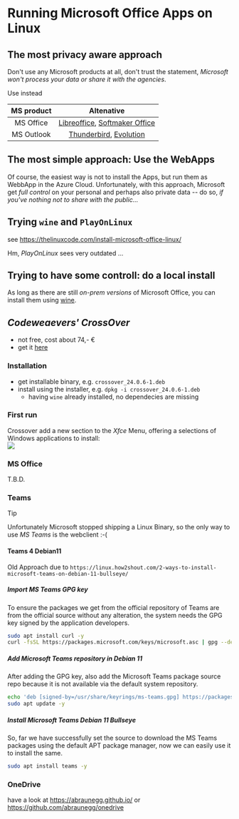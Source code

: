 # Running Microsoft Office Apps on Linux
## The most privacy aware approach
Don't use any Microsoft products at all, don't trust the statement, _Microsoft won't process your data or share it with the agencies_.

Use instead
 
| MS product |                                               Altenative                                               |
| :--------: | :----------------------------------------------------------------------------------------------------: |
| MS Office  | [Libreoffice](www.libreoffice.org), [Softmaker Office](https://softmaker.de/produkte/softmaker-office) |
| MS Outlook |    [Thunderbird](https://www.thunderbird.net/), [Evolution](https://wiki.gnome.org/Apps/Evolution)     |
 
## The most simple approach: Use the WebApps
Of course, the easiest way is not to install the Apps, but run them as WebbApp in the Azure Cloud. Unfortunately, with this approach, Microsoft get *full control* on your personal and perhaps also private data -- do so, _if you've nothing not to share with the public..._ 

## Trying `wine` and `PlayOnLinux`
see https://thelinuxcode.com/install-microsoft-office-linux/

Hm, *PlayOnLinux* sees very outdated ...

## Trying to have some controll: do a local install
As long as there are still _on-prem versions_ of Microsoft Office, you can install them using [wine](https://www.winehq.org/).

## *Codeweaevers' CrossOver*

- not free, cost about 74,- €
- get it [here](https://www.codeweavers.com/crossover)
 
### Installation
- get installable binary, e.g. `crossover_24.0.6-1.deb`
- install using the installer, e.g. `dpkg -i crossover_24.0.6-1.deb`
  - having `wine` already installed, no dependecies are missing
 
### First run 
Crossover add a new section to the *Xfce* Menu, offering a selections of Windows applications to install:<br>
![](./pictures/CrossOver-1.png)


### MS Office

T.B.D.

### Teams

> [!TIP]
> Unfortunately Microsoft stopped shipping a Linux Binary, so the only way to use *MS Teams* is the webclient :-(

#### Teams 4 Debian11

Old Approach due to `https://linux.how2shout.com/2-ways-to-install-microsoft-teams-on-debian-11-bullseye/`

##### Import MS Teams GPG key

To ensure the packages we get from the official repository of Teams are from the official source without any alteration, the system needs the GPG key signed by the application developers.

```bash
sudo apt install curl -y
curl -fsSL https://packages.microsoft.com/keys/microsoft.asc | gpg --dearmor | sudo tee /usr/share/keyrings/ms-teams.gpg > /dev/null
```

##### Add Microsoft Teams repository in Debian 11

After adding the GPG key, also add the Microsoft Teams package source repo because it is not available via the default system repository.

```bash
echo 'deb [signed-by=/usr/share/keyrings/ms-teams.gpg] https://packages.microsoft.com/repos/ms-teams stable main' | sudo tee /etc/apt/sources.list.d/ms-teams.list
sudo apt update -y
```

##### Install Microsoft Teams Debian 11 Bullseye

So, far we have successfully set the source to download the MS Teams packages using the default APT package manager, now we can easily use it to install the same.

```bash
sudo apt install teams -y
```

### OneDrive

have a look at https://abraunegg.github.io/ or https://github.com/abraunegg/onedrive
